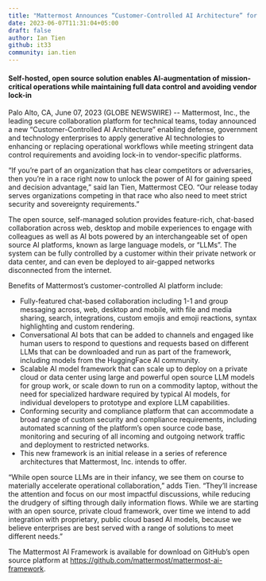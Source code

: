 ```yaml
---
title: "Mattermost Announces “Customer-Controlled AI Architecture” for Enhancing Operational Workflows in Defense, Government and Technology Organizations"
date: 2023-06-07T11:31:04+05:00
draft: false
author: Ian Tien
github: it33
community: ian.tien
---
```


#### Self-hosted, open source solution enables AI-augmentation of mission-critical operations while maintaining full data control and avoiding vendor lock-in

Palo Alto, CA, June 07, 2023 (GLOBE NEWSWIRE) -- Mattermost, Inc., the leading secure collaboration platform for technical teams, today announced a new “Customer-Controlled AI Architecture” enabling defense, government and technology enterprises to apply generative AI technologies to enhancing or replacing operational workflows while meeting stringent data control requirements and avoiding lock-in to vendor-specific platforms.

“If you’re part of an organization that has clear competitors or adversaries, then you’re in a race right now to unlock the power of AI for gaining speed and decision advantage,” said Ian Tien, Mattermost CEO. “Our release today serves organizations competing in that race who also need to meet strict security and sovereignty requirements.”

The open source, self-managed solution provides feature-rich, chat-based collaboration across web, desktop and mobile experiences to engage with colleagues as well as AI bots powered by an interchangeable set of open source AI platforms, known as large language models, or “LLMs”. The system can be fully controlled by a customer within their private network or data center, and can even be deployed to air-gapped networks disconnected from the internet.


Benefits of Mattermost’s customer-controlled AI platform include:

- Fully-featured chat-based collaboration including 1-1 and group messaging across, web, desktop and mobile, with file and media sharing, search, integrations, custom emojis and emoji reactions, syntax highlighting and custom rendering.
- Conversational AI bots that can be added to channels and engaged like human users to respond to questions and requests based on different LLMs that can be downloaded and run as part of the framework, including models from the HuggingFace AI community.
- Scalable AI model framework that can scale up to deploy on a private cloud or data center using large and powerful open source LLM models for group work, or scale down to run on a commodity laptop, without the need for specialized hardware required by typical AI models, for individual developers to prototype and explore LLM capabilities.
- Conforming security and compliance platform that can accommodate a broad range of custom security and compliance requirements, including automated scanning of the platform’s open source code base, monitoring and securing of all incoming and outgoing network traffic and deployment to restricted networks.
- This new framework is an initial release in a series of reference architectures that Mattermost, Inc. intends to offer.

“While open source LLMs are in their infancy, we see them on course to materially accelerate operational collaboration,” adds Tien. “They’ll increase the attention and focus on our most impactful discussions, while reducing the drudgery of sifting through daily information flows. While we are starting with an open source, private cloud framework, over time we intend to add integration with proprietary, public cloud based AI models, because we believe enterprises are best served with a range of solutions to meet different needs.”

The Mattermost AI Framework is available for download on GitHub’s open source platform at https://github.com/mattermost/mattermost-ai-framework.
